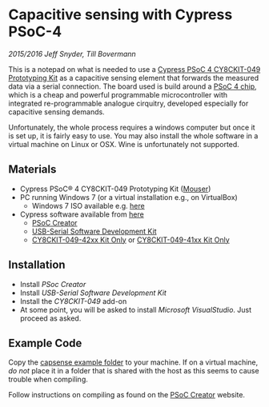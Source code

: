 # Capacitive sensing with Cypress PSoC-4
*2015/2016 Jeff Snyder, Till Bovermann*

This is a notepad on what is needed to use a [Cypress PSoC 4 CY8CKIT-049 Prototyping Kit](http://www.cypress.com/?rid=92146) as a capacitive sensing element that forwards the measured data via a serial connection. The board used is build around a [PSoC 4 chip](http://www.cypress.com/psoc4/), which is a cheap and powerful programmable microcontroller with integrated re-programmable analogue cirquitry, developed especially for capacitive sensing demands.

Unfortunately, the whole process requires a windows computer but once it is set up, it is fairly easy to use. You may also install the whole software in a virtual machine on Linux or OSX. Wine is unfortunately not supported.

## Materials

+ Cypress PSoC® 4 CY8CKIT-049 Prototyping Kit ([Mouser](http://www.mouser.de/search/refine.aspx?Ntk=P_MarCom&Ntt=165961099))
+ PC running Windows 7 (or a virtual installation e.g., on VirtualBox)
    + Windows 7 ISO available e.g. [here](http://answers.microsoft.com/en-us/windows/forum/windows_7-windows_install/download-windows-7-enterprise-edition-sp1-iso/37cfd9f3-48cd-4f88-becb-0de4ab74841b)
+ Cypress software available from [here](http://www.cypress.com/?rid=92146)
  + [PSoC Creator](http://www.cypress.com/go/psoccreator)
  + [USB-Serial Software Development Kit](http://www.cypress.com/?rID=83110)
  + [CY8CKIT-049-42xx Kit Only](http://www.cypress.com/?docID=51317&dlm=1) or  [CY8CKIT-049-41xx Kit Only](http://www.cypress.com/?docID=51314&dlm=1)

## Installation

+ Install *PSoc Creator*
+ Install *USB-Serial Software Development Kit*
+ Install the *CY8CKIT-049* add-on
+ At some point, you will be asked to install *Microsoft VisualStudio*. Just proceed as asked.


## Example Code

Copy the [capsense example folder](https://github.com/tai-studio/capsense) to your machine. If on a virtual machine, *do not* place it in a folder that is shared with the host as this seems to cause trouble when compiling.

Follow instructions on compiling as found on the [PSoC Creator](http://www.cypress.com/go/psoccreator) website.
